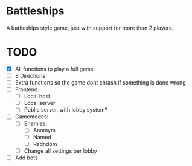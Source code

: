 # Battleships
A battleships style game, just with support for more than 2 players.

# TODO
- [X] All functions to play a full game
- [ ] 8 Directions
- [ ] Extra functions so the game dont chrash if something is done wrong
- [ ] Frontend:
  - [ ] Local host
  - [ ] Local server
  - [ ] Public server, with lobby system?
- [ ] Gamemodes:
  - [ ] Enemies:
    - [ ] Anomym
    - [ ] Named
    - [ ] Radndom
  - [ ] Change all settings per lobby
- [ ] Add bots
